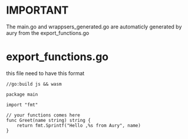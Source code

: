 # IMPORTANT

The main.go and wrappsers_generated.go are automaticly generated by aury from the export_functions.go

# export_functions.go

this file need to have this format

```
//go:build js && wasm

package main

import "fmt"

// your functions comes here
func Greet(name string) string {
	return fmt.Sprintf("Hello ,%s from Aury", name)
}
```